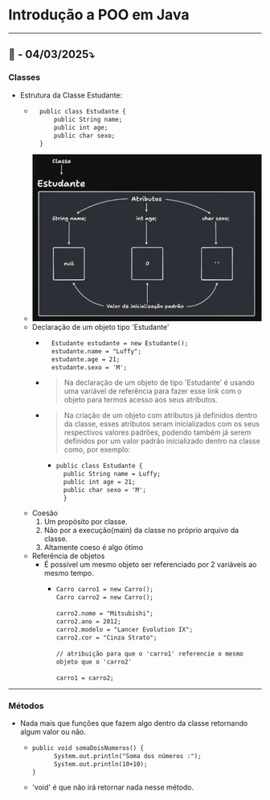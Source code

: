 # Introdução a POO em Java

---

## 📅 - 04/03/2025⤵️

### Classes

- Estrutura da Classe Estudante:
  - ```
      public class Estudante {
          public String name;
          public int age;
          public char sexo;
      }
    ```
  - ![img_2.png](img_2.png)
  - Declaração de um objeto tipo 'Estudante'
    - ```
        Estudante estudante = new Estudante();
        estudante.name = "Luffy";
        estudante.age = 21;
        estudante.sexo = 'M';
      ```
    - > Na declaração de um objeto de tipo 'Estudante' é usando uma variável de referência para fazer esse link com o objeto para termos acesso aos seus atributos.
    - > Na criação de um objeto com atributos já definidos dentro da classe, esses atributos seram inicializados com os seus respectivos valores padrões, podendo também já serem definidos por um valor padrão inicializado dentro na classe como, por exemplo: 
      - ```
        public class Estudante {
          public String name = Luffy;
          public int age = 21;
          public char sexo = 'M';
          }
        ```
  - Coesão
    1. Um propósito por classe.
    2. Não por a execução(main) da classe no próprio arquivo da classe.
    3. Altamente coeso é algo ótimo
  - Referência de objetos
    - É possível um mesmo objeto ser referenciado por 2 variáveis ao mesmo tempo.
      - ```  
        Carro carro1 = new Carro();
        Carro carro2 = new Carro();
        
        carro2.nome = "Mitsubishi";
        carro2.ano = 2012;
        carro2.modelo = "Lancer Evolution IX";
        carro2.cor = "Cinza Strato";
        
        // atribuição para que o 'carro1' referencie o mesmo objeto que o 'carro2'
        
        carro1 = carro2; 
        ```

---

### Métodos

- Nada mais que funções que fazem algo dentro da classe retornando algum valor ou não.
  - ```
    public void somaDoisNumeros() {
          System.out.println("Soma dos números :");
          System.out.println(10+10);
    }
    ```
  - 'void' é que não irá retornar nada nesse método.